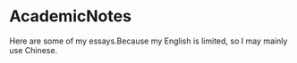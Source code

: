 # AcademicNotes
Here are some of my essays.Because my English is limited, so I may mainly use Chinese. 

